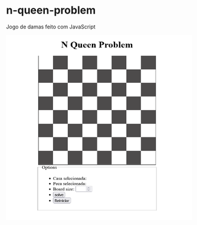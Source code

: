 # n-queen-problem
 Jogo de damas feito com JavaScript

<img align="center" alt="Foto-projeto" height="500px" width="800px" src="picture-readme.PNG">
